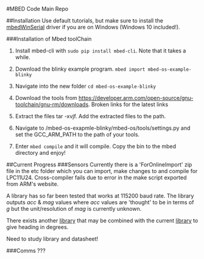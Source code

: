 #MBED Code Main Repo

##Installation
Use default tutorials, but make sure to install the [mbedWinSerial](https://developer.mbed.org/handbook/Windows-serial-configuration) driver if you are on Windows (Windows 10 included!).


###Installation of Mbed toolChain
1. Install mbed-cli with `sudo pip install mbed-cli`. Note that it takes a while.

1. Download the blinky example program. `mbed import mbed-os-example-blinky`

1. Navigate into the new folder `cd mbed-os-example-blinky`

1. Download the tools from https://developer.arm.com/open-source/gnu-toolchain/gnu-rm/downloads. Broken links for the latest links

1. Extract the files tar -xvjf. Add the extracted files to the path.

1. Navigate to /mbed-os-exapmle-blinky/mbed-os/tools/settings.py and set the GCC_ARM_PATH to the path of your tools.

1. Enter `mbed compile` and it will compile. Copy the bin to the mbed directory and enjoy!


##Current Progress
###Sensors
Currently there is a 'ForOnlineImport' zip file in the etc folder which you can import, make changes to and compile for LPC11U24. Cross-compiler fails due to error in the make script exported from ARM's website.

A library has so far been tested that works at 115200 baud rate. The library outputs *acc* & *mag* values where *acc* values are 'thought' to be in terms of *g* but the unit/resolution of *mag* is currently unknown.

There exists another [library](https://developer.mbed.org/users/shimniok/code/LSM303DLH/) that may be combined with the current [library](https://developer.mbed.org/users/bclaus/code/LSM303DLHC/docs/tip/LSM303DLHC_8cpp_source.html) to give heading in degrees.

Need to study library and datasheet!

###Comms
???
